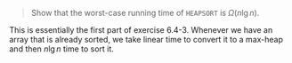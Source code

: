 > Show that the worst-case running time of `HEAPSORT` is $\Omega(n\lg{n})$.

This is essentially the first part of exercise 6.4-3. Whenever we have an array
that is already sorted, we take linear time to convert it to a max-heap and
then $n\lg{n}$ time to sort it.
